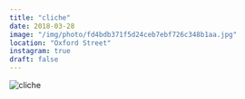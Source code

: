 ```yaml
---
title: "cliche"
date: 2018-03-28
image: "/img/photo/fd4bdb371f5d24ceb7ebf726c348b1aa.jpg"
location: "Oxford Street"
instagram: true
draft: false
---
```


![cliche](/img/photo/fd4bdb371f5d24ceb7ebf726c348b1aa.jpg)
